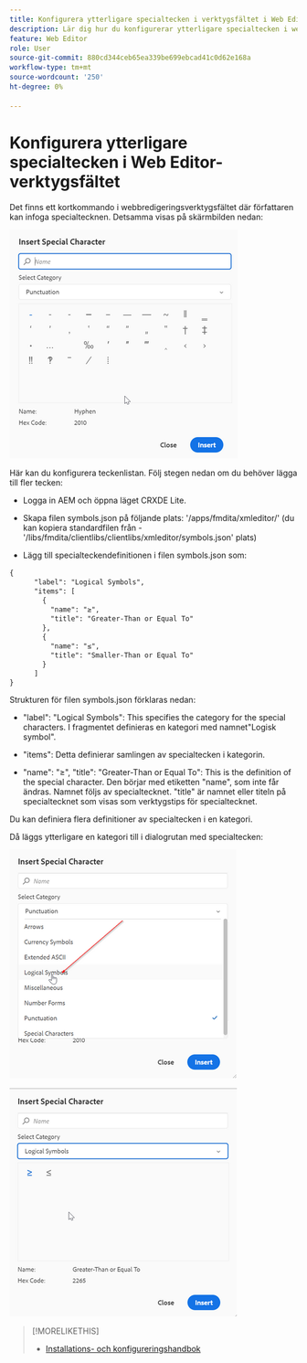 ```yaml
---
title: Konfigurera ytterligare specialtecken i verktygsfältet i Web Editor
description: Lär dig hur du konfigurerar ytterligare specialtecken i webbredigeraren AEM stödlinjer.
feature: Web Editor
role: User
source-git-commit: 880cd344ceb65ea339be699ebcad41c0d62e168a
workflow-type: tm+mt
source-wordcount: '250'
ht-degree: 0%

---
```


# Konfigurera ytterligare specialtecken i Web Editor-verktygsfältet

Det finns ett kortkommando i webbredigeringsverktygsfältet där författaren kan infoga specialtecknen.
Detsamma visas på skärmbilden nedan:

![Specialtecken](assets/special-chars.png)


Här kan du konfigurera teckenlistan. Följ stegen nedan om du behöver lägga till fler tecken:

+ Logga in AEM och öppna läget CRXDE Lite.

+ Skapa filen symbols.json på följande plats: &#39;/apps/fmdita/xmleditor/&#39; (du kan kopiera standardfilen från - &#39;/libs/fmdita/clientlibs/clientlibs/xmleditor/symbols.json&#39; plats)

+ Lägg till specialteckendefinitionen i filen symbols.json som:

```
{
      "label": "Logical Symbols",
      "items": [
        {
          "name": "≥",
          "title": "Greater-Than or Equal To"
        },
        {
          "name": "≤",
          "title": "Smaller-Than or Equal To"
        }
      ]
}
```

Strukturen för filen symbols.json förklaras nedan:

+ &quot;label&quot;: &quot;Logical Symbols&quot;: This specifies the category for the special characters. I fragmentet definieras en kategori med namnet&quot;Logisk symbol&quot;.

+ &quot;items&quot;: Detta definierar samlingen av specialtecken i kategorin.

+ &quot;name&quot;: &quot;≥&quot;, &quot;title&quot;: &quot;Greater-Than or Equal To&quot;: This is the definition of the special character. Den börjar med etiketten &quot;name&quot;, som inte får ändras. Namnet följs av specialtecknet. &quot;title&quot; är namnet eller titeln på specialtecknet som visas som verktygstips för specialtecknet.

Du kan definiera flera definitioner av specialtecken i en kategori.

Då läggs ytterligare en kategori till i dialogrutan med specialtecken:

![Specialsymbolkategori](assets/special-char-category.png)

![Infoga specialtecken](assets/insert-special-char.png)

>[!MORELIKETHIS]
>
>+ [Installations- och konfigureringshandbok](https://helpx.adobe.com/content/dam/help/en/xml-documentation-solution/3-6/XML-Documentation-for-Adobe-Experience-Manager_Installation-Configuration-Guide_EN.pdf)
